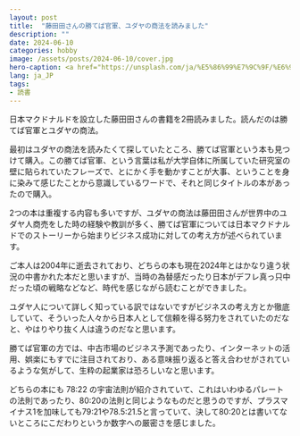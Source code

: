 ```yaml
---
layout: post
title:  "藤田田さんの勝てば官軍、ユダヤの商法を読みました"
description: ""
date: 2024-06-10
categories: hobby
image: /assets/posts/2024-06-10/cover.jpg
hero-caption: <a href="https://unsplash.com/ja/%E5%86%99%E7%9C%9F/%E6%98%BC%E9%96%93%E3%81%AE%E3%83%A4%E3%82%B7%E3%81%AE%E6%9C%A8%E3%81%AE%E8%BF%91%E3%81%8F%E3%81%AE%E8%B5%A4%E3%81%A8%E7%99%BD%E3%81%AE%E3%82%B3%E3%83%B3%E3%82%AF%E3%83%AA%E3%83%BC%E3%83%88%E3%81%AE%E5%BB%BA%E7%89%A9-MRX9wQk4w7A?utm_content=creditCopyText&utm_medium=referral&utm_source=unsplash">Unsplash</a>の<a href="https://unsplash.com/ja/@boshoku?utm_content=creditCopyText&utm_medium=referral&utm_source=unsplash">Boshoku</a>が撮影した写真
lang: ja_JP
tags:
- 読書
---
```

日本マクドナルドを設立した藤田田さんの書籍を2冊読みました。読んだのは勝てば官軍とユダヤの商法。

最初はユダヤの商法を読みたくて探していたところ、勝てば官軍という本も見つけて購入。この勝てば官軍、という言葉は私が大学自体に所属していた研究室の壁に貼られていたフレーズで、とにかく手を動かすことが大事、ということを身に染みて感じたことから意識しているワードで、それと同じタイトルの本があったので購入。

2つの本は重複する内容も多いですが、ユダヤの商法は藤田田さんが世界中のユダヤ人商売をした時の経験や教訓が多く、勝てば官軍については日本マクドナルドでのストーリーから始まりビジネス成功に対しての考え方が述べられています。

ご本人は2004年に逝去されており、どちらの本も現在2024年とはかなり違う状況の中書かれた本だと思いますが、当時の為替感だったり日本がデフレ真っ只中だった頃の戦略などなど、時代を感じながら読むことができました。

ユダヤ人について詳しく知っている訳ではないですがビジネスの考え方とか徹底していて、そういった人々から日本人として信頼を得る努力をされていたのだなと、やはりやり抜く人は違うのだなと思います。

勝てば官軍の方では、中古市場のビジネス予測であったり、インターネットの活用、娯楽にもすでに注目されており、ある意味振り返ると答え合わせがされているような気がして、生粋の起業家は恐ろしいなと思います。

どちらの本にも 78:22 の宇宙法則が紹介されていて、これはいわゆるパレートの法則であったり、80:20の法則と同じようなものだと思うのですが、プラスマイナス1を加味しても79:21や78.5:21.5と言っていて、決して80:20とは書いてないところにこだわりというか数字への厳密さを感じました。